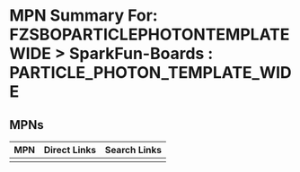 



# MPN Summary For: FZSBOPARTICLEPHOTONTEMPLATEWIDE > SparkFun-Boards : PARTICLE_PHOTON_TEMPLATE_WIDE

## MPNs
  

|MPN|Direct Links|Search Links|
| :--- | :--- | :--- |
||||
